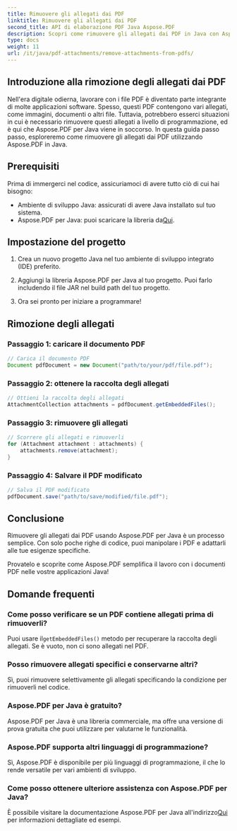 ```yaml
---
title: Rimuovere gli allegati dai PDF
linktitle: Rimuovere gli allegati dai PDF
second_title: API di elaborazione PDF Java Aspose.PDF
description: Scopri come rimuovere gli allegati dai PDF in Java con Aspose.PDF. Guida passo passo e codice per la manipolazione dei PDF.
type: docs
weight: 11
url: /it/java/pdf-attachments/remove-attachments-from-pdfs/
---
```


## Introduzione alla rimozione degli allegati dai PDF

Nell'era digitale odierna, lavorare con i file PDF è diventato parte integrante di molte applicazioni software. Spesso, questi PDF contengono vari allegati, come immagini, documenti o altri file. Tuttavia, potrebbero esserci situazioni in cui è necessario rimuovere questi allegati a livello di programmazione, ed è qui che Aspose.PDF per Java viene in soccorso. In questa guida passo passo, esploreremo come rimuovere gli allegati dai PDF utilizzando Aspose.PDF in Java.

## Prerequisiti

Prima di immergerci nel codice, assicuriamoci di avere tutto ciò di cui hai bisogno:

- Ambiente di sviluppo Java: assicurati di avere Java installato sul tuo sistema.
-  Aspose.PDF per Java: puoi scaricare la libreria da[Qui](https://releases.aspose.com/pdf/java/).

## Impostazione del progetto

1. Crea un nuovo progetto Java nel tuo ambiente di sviluppo integrato (IDE) preferito.

2. Aggiungi la libreria Aspose.PDF per Java al tuo progetto. Puoi farlo includendo il file JAR nel build path del tuo progetto.

3. Ora sei pronto per iniziare a programmare!

## Rimozione degli allegati

### Passaggio 1: caricare il documento PDF

```java
// Carica il documento PDF
Document pdfDocument = new Document("path/to/your/pdf/file.pdf");
```

### Passaggio 2: ottenere la raccolta degli allegati

```java
// Ottieni la raccolta degli allegati
AttachmentCollection attachments = pdfDocument.getEmbeddedFiles();
```

### Passaggio 3: rimuovere gli allegati

```java
// Scorrere gli allegati e rimuoverli
for (Attachment attachment : attachments) {
    attachments.remove(attachment);
}
```

### Passaggio 4: Salvare il PDF modificato

```java
// Salva il PDF modificato
pdfDocument.save("path/to/save/modified/file.pdf");
```

## Conclusione

Rimuovere gli allegati dai PDF usando Aspose.PDF per Java è un processo semplice. Con solo poche righe di codice, puoi manipolare i PDF e adattarli alle tue esigenze specifiche.

Provatelo e scoprite come Aspose.PDF semplifica il lavoro con i documenti PDF nelle vostre applicazioni Java!

## Domande frequenti

### Come posso verificare se un PDF contiene allegati prima di rimuoverli?

 Puoi usare il`getEmbeddedFiles()` metodo per recuperare la raccolta degli allegati. Se è vuoto, non ci sono allegati nel PDF.

### Posso rimuovere allegati specifici e conservarne altri?

Sì, puoi rimuovere selettivamente gli allegati specificando la condizione per rimuoverli nel codice.

### Aspose.PDF per Java è gratuito?

Aspose.PDF per Java è una libreria commerciale, ma offre una versione di prova gratuita che puoi utilizzare per valutarne le funzionalità.

### Aspose.PDF supporta altri linguaggi di programmazione?

Sì, Aspose.PDF è disponibile per più linguaggi di programmazione, il che lo rende versatile per vari ambienti di sviluppo.

### Come posso ottenere ulteriore assistenza con Aspose.PDF per Java?

 È possibile visitare la documentazione Aspose.PDF per Java all'indirizzo[Qui](https://reference.aspose.com/pdf/java/) per informazioni dettagliate ed esempi.
